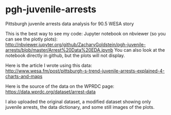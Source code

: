 # pgh-juvenile-arrests
Pittsburgh juvenile arrests data analysis for 90.5 WESA story

This is the best way to see my code:
Jupyter notebook on nbviewer (so you can see the plotly plots):
http://nbviewer.jupyter.org/github/ZacharyGoldstein/pgh-juvenile-arrests/blob/master/Arrest%20Data%20EDA.ipynb
You can also look at the notebook directly in github, but the plots will not display.

Here is the article I wrote using this data:
http://www.wesa.fm/post/pittsburgh-s-trend-juvenile-arrests-explained-4-charts-and-maps

Here is the source of the data on the WPRDC page:
https://data.wprdc.org/dataset/arrest-data

I also uploaded the original dataset, a modified dataset showing only juvenile arrests, the data dictionary, and some still images of the plots.
